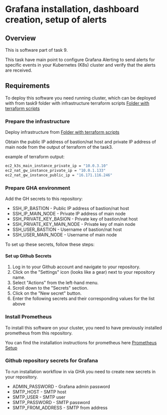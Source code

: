 # Grafana installation, dashboard creation, setup of alerts

## Overview

This is software part of task 9.

This task have main point to configure Grafana Alerting to send alerts for specific events in your Kubernetes (K8s) cluster and verify that the alerts are received.

## Requirements

To deploy this software you need running cluster, which can be deployed with from task9 folder with infrastructure terraform scripts [Folder with terraform scripts](https://github.com/thirdmadman/rsschool-devops-course-tasks/tree/task-9/task_9)

### Prepare the infrastructure

Deploy infrastructure from [Folder with terraform scripts](https://github.com/thirdmadman/rsschool-devops-course-tasks/tree/task-9/task_9)

Obtain the public IP address of bastion/nat host and private IP address of main node from the output of terraform of the task3.

example of terraform output:

```bash
ec2_k3s_main_instance_private_ip = "10.0.3.10"
ec2_nat_gw_instance_private_ip = "10.0.1.133"
ec2_nat_gw_instance_public_ip = "16.171.116.246"
```

### Prepare GHA environment

Add the GH secrets to this repository:

- SSH_IP_BASTION - Public IP address of bastion/nat host
- SSH_IP_MAIN_NODE - Private IP address of main node
- SSH_PRIVATE_KEY_BASION - Private key of bastion/nat host
- SSH_PRIVATE_KEY_MAIN_NODE - Private key of main node
- SSH_USER_BASTION - Username of bastion/nat host
- SSH_USER_MAIN_NODE - Username of main node

To set up these secrets, follow these steps:

#### Set up Github Secrets

1. Log in to your Github account and navigate to your repository.
2. Click on the "Settings" icon (looks like a gear) next to your repository name.
3. Select "Actions" from the left-hand menu.
4. Scroll down to the "Secrets" section.
5. Click on the "New secret" button.
6. Enter the following secrets and their corresponding values for the list above

### Install Prometheus

To install this software on your cluster, you need to have previously installed prometheus from this repository.

You can find the installation instructions for prometheus here [Prometheus Setup](../prometheus/README.md)

### Github repository secrets for Grafana

To run installation workflow in via GHA you need to create new secrets in your repository.

- ADMIN_PASSWORD - Grafana admin password
- SMTP_HOST - SMTP host
- SMTP_USER - SMTP user
- SMTP_PASSWORD - SMTP password
- SMTP_FROM_ADDRESS - SMTP from address

